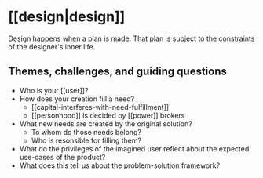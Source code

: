 # [[design|design]]
Design happens when a plan is made. That plan is subject to the constraints of the designer's inner life. 
## Themes, challenges, and guiding questions
- Who is your [[user]]?
- How does your creation fill a need?
	- [[capital-interferes-with-need-fulfillment]]
	- [[personhood]] is decided by [[power]] brokers
- What new needs are created by the original solution?
	- To whom do those needs belong?
	- Who is resonsible for filling them?
- What do the privileges of the imagined user reflect about the expected use-cases of the product?
- What does this tell us about the problem-solution framework?
